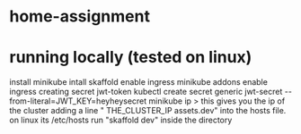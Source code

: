 # home-assignment

# running locally (tested on linux)

install minikube
intall skaffold
enable ingress
  minikube addons enable ingress
creating secret jwt-token
  kubectl create secret generic jwt-secret --from-literal=JWT_KEY=heyheysecret
minikube ip > this gives you the ip of the cluster
  adding a line " THE_CLUSTER_IP assets.dev" into the hosts file. on linux its /etc/hosts
run "skaffold dev" inside the directory  
 
